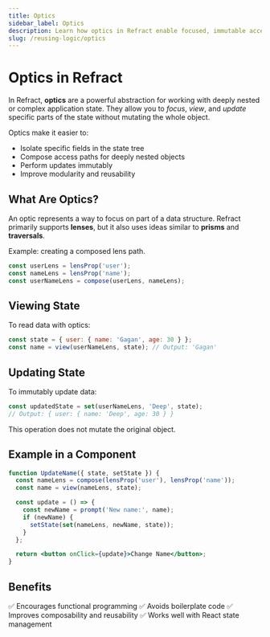 ```yaml
---
title: Optics
sidebar_label: Optics
description: Learn how optics in Refract enable focused, immutable access to application state.
slug: /reusing-logic/optics
---
```


# Optics in Refract

In Refract, **optics** are a powerful abstraction for working with deeply nested or complex application state. They allow you to _focus_, _view_, and _update_ specific parts of the state without mutating the whole object.

Optics make it easier to:
- Isolate specific fields in the state tree
- Compose access paths for deeply nested objects
- Perform updates immutably
- Improve modularity and reusability


## What Are Optics?

An optic represents a way to focus on part of a data structure. Refract primarily supports **lenses**, but it also uses ideas similar to **prisms** and **traversals**.

Example: creating a composed lens path.

```js
const userLens = lensProp('user');
const nameLens = lensProp('name');
const userNameLens = compose(userLens, nameLens);
````


## Viewing State

To read data with optics:

```js
const state = { user: { name: 'Gagan', age: 30 } };
const name = view(userNameLens, state); // Output: 'Gagan'
```

## Updating State

To immutably update data:

```js
const updatedState = set(userNameLens, 'Deep', state);
// Output: { user: { name: 'Deep', age: 30 } }
```

This operation does not mutate the original object.


## Example in a Component

```jsx
function UpdateName({ state, setState }) {
  const nameLens = compose(lensProp('user'), lensProp('name'));
  const name = view(nameLens, state);

  const update = () => {
    const newName = prompt('New name:', name);
    if (newName) {
      setState(set(nameLens, newName, state));
    }
  };

  return <button onClick={update}>Change Name</button>;
}
```


## Benefits

✅ Encourages functional programming
✅ Avoids boilerplate code
✅ Improves composability and reusability
✅ Works well with React state management

